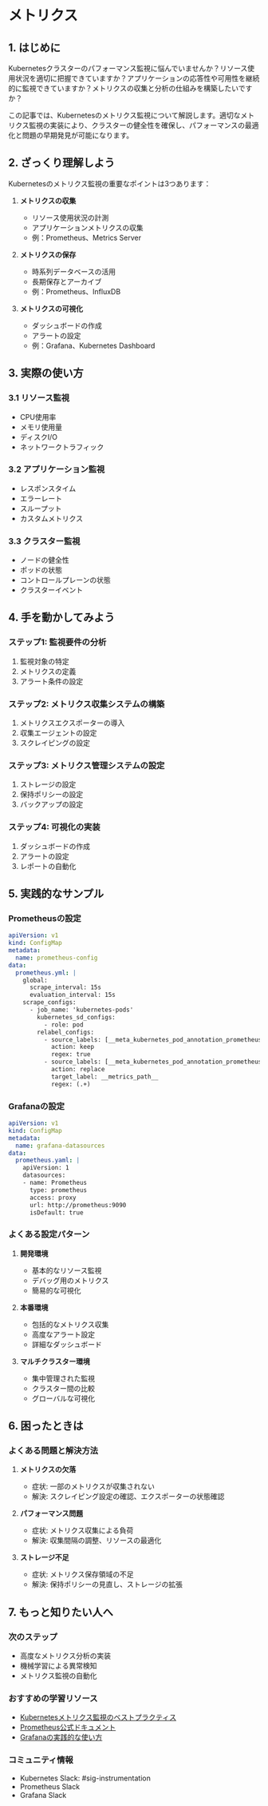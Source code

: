 # メトリクス

## 1. はじめに

Kubernetesクラスターのパフォーマンス監視に悩んでいませんか？リソース使用状況を適切に把握できていますか？アプリケーションの応答性や可用性を継続的に監視できていますか？メトリクスの収集と分析の仕組みを構築したいですか？

この記事では、Kubernetesのメトリクス監視について解説します。適切なメトリクス監視の実装により、クラスターの健全性を確保し、パフォーマンスの最適化と問題の早期発見が可能になります。

## 2. ざっくり理解しよう

Kubernetesのメトリクス監視の重要なポイントは3つあります：

1. **メトリクスの収集**
   - リソース使用状況の計測
   - アプリケーションメトリクスの収集
   - 例：Prometheus、Metrics Server

2. **メトリクスの保存**
   - 時系列データベースの活用
   - 長期保存とアーカイブ
   - 例：Prometheus、InfluxDB

3. **メトリクスの可視化**
   - ダッシュボードの作成
   - アラートの設定
   - 例：Grafana、Kubernetes Dashboard

## 3. 実際の使い方

### 3.1 リソース監視
- CPU使用率
- メモリ使用量
- ディスクI/O
- ネットワークトラフィック

### 3.2 アプリケーション監視
- レスポンスタイム
- エラーレート
- スループット
- カスタムメトリクス

### 3.3 クラスター監視
- ノードの健全性
- ポッドの状態
- コントロールプレーンの状態
- クラスターイベント

## 4. 手を動かしてみよう

### ステップ1: 監視要件の分析
1. 監視対象の特定
2. メトリクスの定義
3. アラート条件の設定

### ステップ2: メトリクス収集システムの構築
1. メトリクスエクスポーターの導入
2. 収集エージェントの設定
3. スクレイピングの設定

### ステップ3: メトリクス管理システムの設定
1. ストレージの設定
2. 保持ポリシーの設定
3. バックアップの設定

### ステップ4: 可視化の実装
1. ダッシュボードの作成
2. アラートの設定
3. レポートの自動化

## 5. 実践的なサンプル

### Prometheusの設定

```yaml
apiVersion: v1
kind: ConfigMap
metadata:
  name: prometheus-config
data:
  prometheus.yml: |
    global:
      scrape_interval: 15s
      evaluation_interval: 15s
    scrape_configs:
      - job_name: 'kubernetes-pods'
        kubernetes_sd_configs:
          - role: pod
        relabel_configs:
          - source_labels: [__meta_kubernetes_pod_annotation_prometheus_io_scrape]
            action: keep
            regex: true
          - source_labels: [__meta_kubernetes_pod_annotation_prometheus_io_path]
            action: replace
            target_label: __metrics_path__
            regex: (.+)
```

### Grafanaの設定

```yaml
apiVersion: v1
kind: ConfigMap
metadata:
  name: grafana-datasources
data:
  prometheus.yaml: |
    apiVersion: 1
    datasources:
    - name: Prometheus
      type: prometheus
      access: proxy
      url: http://prometheus:9090
      isDefault: true
```

### よくある設定パターン

1. **開発環境**
   - 基本的なリソース監視
   - デバッグ用のメトリクス
   - 簡易的な可視化

2. **本番環境**
   - 包括的なメトリクス収集
   - 高度なアラート設定
   - 詳細なダッシュボード

3. **マルチクラスター環境**
   - 集中管理された監視
   - クラスター間の比較
   - グローバルな可視化

## 6. 困ったときは

### よくある問題と解決方法

1. **メトリクスの欠落**
   - 症状: 一部のメトリクスが収集されない
   - 解決: スクレイピング設定の確認、エクスポーターの状態確認

2. **パフォーマンス問題**
   - 症状: メトリクス収集による負荷
   - 解決: 収集間隔の調整、リソースの最適化

3. **ストレージ不足**
   - 症状: メトリクス保存領域の不足
   - 解決: 保持ポリシーの見直し、ストレージの拡張

## 7. もっと知りたい人へ

### 次のステップ
- 高度なメトリクス分析の実装
- 機械学習による異常検知
- メトリクス監視の自動化

### おすすめの学習リソース
- [Kubernetesメトリクス監視のベストプラクティス](https://kubernetes.io/docs/tasks/debug-application-cluster/resource-metrics-pipeline/)
- [Prometheus公式ドキュメント](https://prometheus.io/docs/introduction/overview/)
- [Grafanaの実践的な使い方](https://grafana.com/docs/)

### コミュニティ情報
- Kubernetes Slack: #sig-instrumentation
- Prometheus Slack
- Grafana Slack 
